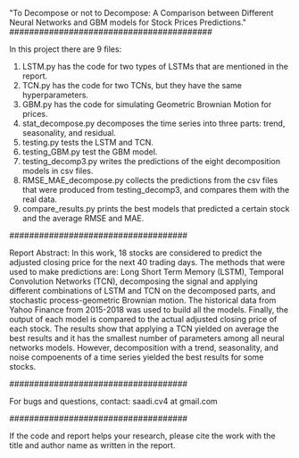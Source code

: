 "To Decompose or not to Decompose: A Comparison between Different Neural Networks and GBM models for Stock Prices Predictions."
#########################################

In this project there are 9 files:
1. LSTM.py has the code for two types of LSTMs that are mentioned in the report.
2. TCN.py has the code for two TCNs, but they have the same hyperparameters. 
3. GBM.py has the code for simulating Geometric Brownian Motion for prices.
4. stat_decompose.py decomposes the time series into three parts: trend, seasonality, and residual.
5. testing.py tests the LSTM and TCN.
6. testing_GBM.py test the GBM model.
7. testing_decomp3.py writes the predictions of the eight decomposition models in csv files.
8. RMSE_MAE_decompose.py collects the predictions from the csv files that were produced from testing_decomp3, and compares them with the real data.
9. compare_results.py prints the best models that predicted a certain stock and the average RMSE and MAE.

####################################

Report Abstract: 
In this work, $18$ stocks are considered to predict the adjusted closing price for the next $40$ trading days. The methods that were used to make predictions are: Long Short Term Memory (LSTM), Temporal Convolution Networks (TCN), decomposing the signal and applying different combinations of LSTM and TCN on the decomposed parts, and stochastic process-geometric Brownian motion. The historical data from Yahoo Finance from $2015$-$2018$ was used to build all the models. Finally, the output of each model is compared to the actual adjusted closing price of each stock. The results show that applying a TCN yielded on average the best results and it has the smallest number of parameters among all neural networks models. However, decomposition with a trend, seasonality, and noise compoenents of a time series yielded the best results for some stocks. 

####################################

For bugs and questions, contact: saadi.cv4 at gmail.com

####################################

If the code and report helps your research, please cite the work with the title and author name as written in the report.